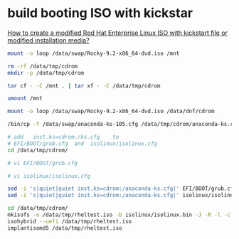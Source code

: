 # build booting ISO with kickstar

[How to create a modified Red Hat Enterprise Linux ISO with kickstart file or modified installation media?](https://access.redhat.com/solutions/60959)

```bash
mount -o loop /data/swap/Rocky-9.2-x86_64-dvd.iso /mnt

rm -rf /data/tmp/cdrom
mkdir -p /data/tmp/cdrom

tar cf - -C /mnt . | tar xf - -C /data/tmp/cdrom

umount /mnt

mount -o loop /data/swap/Rocky-9.2-x86_64-dvd.iso /data/dnf/cdrom

/bin/cp -f /data/swap/anaconda-ks-105.cfg /data/tmp/cdrom/anaconda-ks.cfg

# add   inst.ks=cdrom:/ks.cfg    to
# EFI/BOOT/grub.cfg  and  isolinux/isolinux.cfg
cd /data/tmp/cdrom/

# vi EFI/BOOT/grub.cfg

# vi isolinux/isolinux.cfg

sed -i 's|quiet|quiet inst.ks=cdrom:/anaconda-ks.cfg|' EFI/BOOT/grub.cfg
sed -i 's|quiet|quiet inst.ks=cdrom:/anaconda-ks.cfg|' isolinux/isolinux.cfg

cd /data/tmp/cdrom/
mkisofs -o /data/tmp/rheltest.iso -b isolinux/isolinux.bin -J -R -l -c isolinux/boot.cat -no-emul-boot -boot-load-size 4 -boot-info-table -eltorito-alt-boot -e images/efiboot.img -no-emul-boot -graft-points -joliet-long -V "Rocky-9-2-x86_64-dvd" .
isohybrid --uefi /data/tmp/rheltest.iso
implantisomd5 /data/tmp/rheltest.iso


```